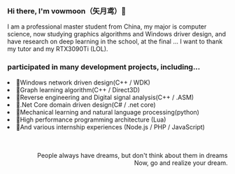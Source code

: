 <h3>Hi there, I'm vowmoon（矢月鸢）🌙</h3>
<p>I am a professional master student from China, my major is computer science, now studying graphics algorithms and Windows driver design, and have research on deep learning in the school, at the final ... I want to thank my tutor and my RTX3090Ti (LOL).</p>
<h3>participated in many development projects, including...</h3>
<li>🍒Windows network driven design(C++ / WDK) </li>
<li>🍒Graph learning algorithm(C++ / Direct3D) </li>
<li>🍒Reverse engineering and Digital signal analysis(C++ / .ASM) </li>
<li>🥞.Net Core domain driven design(C# / .net core) </li>
<li>🐷Mechanical learning and natural language processing(python) </li>
<li>🍉High performance programming architecture (Lua) </li>
<li>🍉And various internship experiences (Node.js / PHP / JavaScript) </li>
<br>
<br>
<p align="right">People always have dreams, but don't think about them in dreams
<br>Now, go and realize your dream.</p>
